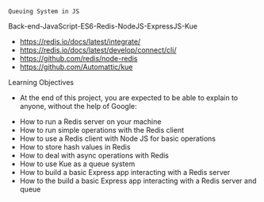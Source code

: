 	Queuing System in JS
Back-end-JavaScript-ES6-Redis-NodeJS-ExpressJS-Kue

* https://redis.io/docs/latest/integrate/
* https://redis.io/docs/latest/develop/connect/cli/
* https://github.com/redis/node-redis
* https://github.com/Automattic/kue

Learning Objectives
- At the end of this project, you are expected to be able to explain to anyone, without the help of Google:

* How to run a Redis server on your machine
* How to run simple operations with the Redis client
* How to use a Redis client with Node JS for basic operations
* How to store hash values in Redis
* How to deal with async operations with Redis
* How to use Kue as a queue system
* How to build a basic Express app interacting with a Redis server
* How to the build a basic Express app interacting with a Redis server and queue
